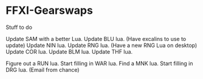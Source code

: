 # FFXI-Gearswaps

Stuff to do

Update SAM with a better Lua.
Update BLU lua. (Have excalins to use to update)
Update NIN lua. 
Update RNG lua. (Have a new RNG Lua on desktop)
Update COR lua. 
Update BLM lua. 
Update THF lua.

Figure out a RUN lua.
Start filling in WAR lua.
Find a MNK lua.
Start filling in DRG lua. (Email from chance)
